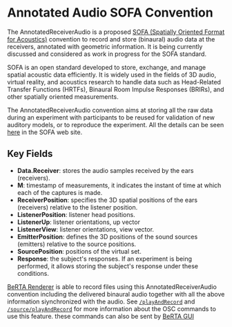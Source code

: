 # Annotated Audio SOFA Convention

The AnnotatedReceiverAudio is a proposed <a href="https://www.sofaconventions.org/mediawiki/index.php/SOFA_(Spatially_Oriented_Format_for_Acoustics)" target="_blank">SOFA (Spatially Oriented Format for Acoustics)</a> convention to record and store (binaural) audio data at the receivers, annotated with geometric information. It is being currently discussed and considered as work in progress for the SOFA standard. 

SOFA is an open standard developed to store, exchange, and manage spatial acoustic data efficiently. It is widely used in the fields of 3D audio, virtual reality, and acoustics research to handle data such as Head-Related Transfer Functions (HRTFs), Binaural Room Impulse Responses (BRIRs), and other spatially oriented measurements.

The AnnotatedReceiverAudio convention aims at storing all the raw data during an experiment with participants to be reused for validation of new auditory models, or to reproduce the experiment. All the details can be seen <a href="https://www.sofaconventions.org/mediawiki/index.php/AnnotatedReceiverAudio" target="_blank">here</a> in the SOFA web site.


## Key Fields

- **Data.Receiver**: stores the audio samples received by the ears (receivers). 
- **M**: timestamp of measurements, it indicates the instant of time at which each of the captures is made.
- **ReceiverPosition**: specifies the 3D spatial positions of the ears (receivers) relative to the listener position.
- **ListenerPosition**: listener head positions.
- **ListenerUp**: listener orientations, up vector
- **ListenerView**: listener orientations, view vector.
- **EmitterPosition**: defines the 3D positions of the sound sources (emitters) relative to the source positions.
- **SourcePosition**: positions of the virtual set.
- **Response**: the subject's responses. If an experiment is being performed, it allows storing the subject's response under these conditions.

[BeRTA Renderer](berta-renderer/index.md) is able to record files using this AnnotatedReceiverAudio convention including the delivered binaural audio together with all the above information siynchronized with the audio. See [`/playAndRecord`](/BRT-Documentation/osc/overall#playandrecord) and [`/source/playAndRecord`](/BRT-Documentation/osc/source#sourceplayandrecord) for more information about the OSC commands to use this feature. these commands can also be sent by [BeRTA GUI](berta-gui.md)

